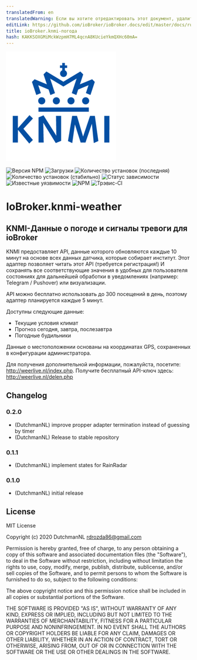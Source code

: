 ```yaml
---
translatedFrom: en
translatedWarning: Если вы хотите отредактировать этот документ, удалите поле «translationFrom», в противном случае этот документ будет снова автоматически переведен
editLink: https://github.com/ioBroker/ioBroker.docs/edit/master/docs/ru/adapterref/iobroker.knmi-weather/README.md
title: ioBroker.knmi-погода
hash: KAKKSOXGMiMckWzpmH7ML4qcnA8KUcieYkmQXHc60mA=
---
```

![логотип](../../../en/adapterref/iobroker.knmi-weather/admin/knmi-weather.png)

![Версия NPM](http://img.shields.io/npm/v/iobroker.knmi-weather.svg)
![Загрузки](https://img.shields.io/npm/dm/iobroker.knmi-weather.svg)
![Количество установок (последняя)](http://iobroker.live/badges/knmi-weather-installed.svg)
![Количество установок (стабильно)](http://iobroker.live/badges/knmi-weather-stable.svg)
![Статус зависимости](https://img.shields.io/david/iobroker-community-adapters/iobroker.knmi-weather.svg)
![Известные уязвимости](https://snyk.io/test/github/iobroker-community-adapters/ioBroker.knmi-weather/badge.svg)
![NPM](https://nodei.co/npm/iobroker.knmi-weather.png?downloads=true)
![Трэвис-CI](http://img.shields.io/travis/iobroker-community-adapters/ioBroker.knmi-weather/master.svg)

# IoBroker.knmi-weather
## KNMI-Данные о погоде и сигналы тревоги для ioBroker
KNMI предоставляет API, данные которого обновляются каждые 10 минут на основе всех данных датчика, которые собирает институт.
Этот адаптер позволяет читать этот API (требуется регистрация!) И сохранять все соответствующие значения в удобных для пользователя состояниях для дальнейшей обработки в уведомлениях (например: Telegram / Pushover) или визуализации.

API можно бесплатно использовать до 300 посещений в день, поэтому адаптер планируется каждые 5 минут.

Доступны следующие данные:

* Текущие условия климат
* Прогноз сегодня, завтра, послезавтра
* Погодные будильники

Данные о местоположении основаны на координатах GPS, сохраненных в конфигурации администратора.

Для получения дополнительной информации, пожалуйста, посетите: http://weerlive.nl/index.php. Получите бесплатный API-ключ здесь: http://weerlive.nl/delen.php

## Changelog

### 0.2.0
* (DutchmanNL) improve propper adapter termination instead of guessing by timer
* (DutchmanNL) Release to stable repository

### 0.1.1
* (DutchmanNL) implement states for RainRadar

### 0.1.0
* (DutchmanNL) initial release

## License
MIT License

Copyright (c) 2020 DutchmanNL <rdrozda86@gmail.com>

Permission is hereby granted, free of charge, to any person obtaining a copy
of this software and associated documentation files (the "Software"), to deal
in the Software without restriction, including without limitation the rights
to use, copy, modify, merge, publish, distribute, sublicense, and/or sell
copies of the Software, and to permit persons to whom the Software is
furnished to do so, subject to the following conditions:

The above copyright notice and this permission notice shall be included in all
copies or substantial portions of the Software.

THE SOFTWARE IS PROVIDED "AS IS", WITHOUT WARRANTY OF ANY KIND, EXPRESS OR
IMPLIED, INCLUDING BUT NOT LIMITED TO THE WARRANTIES OF MERCHANTABILITY,
FITNESS FOR A PARTICULAR PURPOSE AND NONINFRINGEMENT. IN NO EVENT SHALL THE
AUTHORS OR COPYRIGHT HOLDERS BE LIABLE FOR ANY CLAIM, DAMAGES OR OTHER
LIABILITY, WHETHER IN AN ACTION OF CONTRACT, TORT OR OTHERWISE, ARISING FROM,
OUT OF OR IN CONNECTION WITH THE SOFTWARE OR THE USE OR OTHER DEALINGS IN THE
SOFTWARE.